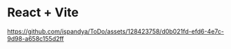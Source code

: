 # React + Vite

https://github.com/ispandya/ToDo/assets/128423758/d0b021fd-efd6-4e7c-9d98-a658c155d2ff

